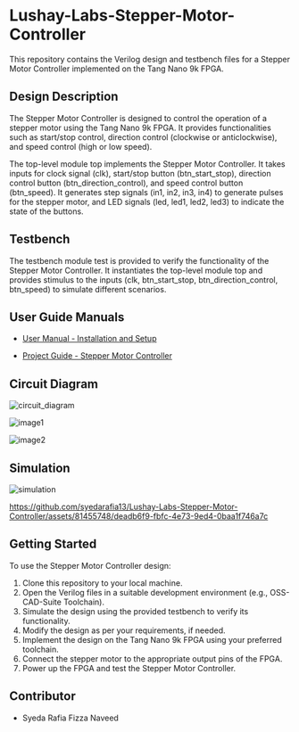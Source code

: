 # Lushay-Labs-Stepper-Motor-Controller

This repository contains the Verilog design and testbench files for a Stepper Motor Controller implemented on the Tang Nano 9k FPGA.

## Design Description

The Stepper Motor Controller is designed to control the operation of a stepper motor using the Tang Nano 9k FPGA. It provides functionalities such as start/stop control, direction control (clockwise or anticlockwise), and speed control (high or low speed).

The top-level module top implements the Stepper Motor Controller. It takes inputs for clock signal (clk), start/stop button (btn_start_stop), direction control button (btn_direction_control), and speed control button (btn_speed). It generates step signals (in1, in2, in3, in4) to generate pulses for the stepper motor, and LED signals (led, led1, led2, led3) to indicate the state of the buttons.

## Testbench

The testbench module test is provided to verify the functionality of the Stepper Motor Controller. It instantiates the top-level module top and provides stimulus to the inputs (clk, btn_start_stop, btn_direction_control, btn_speed) to simulate different scenarios.

## User Guide Manuals
- [User Manual - Installation and Setup](https://docs.google.com/document/d/1TX2oJPWYm67gMV9igFQdw7Wp_Rzij6VKOEPoPlz9OsE/edit?usp=sharing)

- [Project Guide - Stepper Motor Controller](https://github.com/syedarafia13/Lushay-Labs-Stepper-Motor-Controller/blob/main/Stepper%20Motor%20Controller.pdf)

## Circuit Diagram
![circuit_diagram](https://github.com/syedarafia13/Lushay-Labs-Stepper-Motor-Controller/assets/81455748/2f20e9e0-c876-49b7-86a3-84fc36db22d6)

![image1](https://github.com/syedarafia13/Lushay-Labs-Stepper-Motor-Controller/assets/81455748/f3e45a42-564a-4f8c-b38e-fa2557cba4b1)

![image2](https://github.com/syedarafia13/Lushay-Labs-Stepper-Motor-Controller/assets/81455748/f11ff8c0-532a-415f-89ff-c637d7212594)

## Simulation
![simulation](https://github.com/syedarafia13/Lushay-Labs-Stepper-Motor-Controller/assets/81455748/ccfb6a03-dbc3-4cbb-a382-b916212b9e7d)

https://github.com/syedarafia13/Lushay-Labs-Stepper-Motor-Controller/assets/81455748/deadb6f9-fbfc-4e73-9ed4-0baa1f746a7c

## Getting Started

To use the Stepper Motor Controller design:

1. Clone this repository to your local machine.
2. Open the Verilog files in a suitable development environment (e.g., OSS-CAD-Suite Toolchain).
3. Simulate the design using the provided testbench to verify its functionality.
4. Modify the design as per your requirements, if needed.
5. Implement the design on the Tang Nano 9k FPGA using your preferred toolchain.
6. Connect the stepper motor to the appropriate output pins of the FPGA.
7. Power up the FPGA and test the Stepper Motor Controller.

## Contributor

- Syeda Rafia Fizza Naveed
